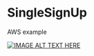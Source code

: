 # SingleSignUp
AWS example 

[![IMAGE ALT TEXT HERE](https://img.youtube.com/vi/ER4gfFND7AQ/0.jpg)](https://www.youtube.com/watch?v=ER4gfFND7AQ)
